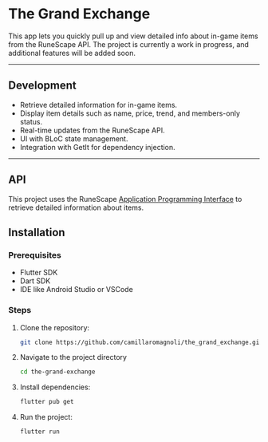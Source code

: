 # The Grand Exchange

This app lets you quickly pull up and view detailed info about in-game items from the RuneScape API. The project is currently a work in progress, and additional features will be added soon.

---

## Development

- Retrieve detailed information for in-game items.
- Display item details such as name, price, trend, and members-only status.
- Real-time updates from the RuneScape API.
- UI with BLoC state management.
- Integration with GetIt for dependency injection.

---

## API

This project uses the RuneScape [Application Programming Interface](https://runescape.wiki/w/Application_programming_interface) to retrieve detailed information about items.

## Installation

### Prerequisites

- Flutter SDK
- Dart SDK
- IDE like Android Studio or VSCode

### Steps

1. Clone the repository:
   ```bash
   git clone https://github.com/camillaromagnoli/the_grand_exchange.git

2. Navigate to the project directory
   ```bash
   cd the-grand-exchange

3. Install dependencies:
   ```bash
   flutter pub get

4. Run the project:
   ```bash
   flutter run